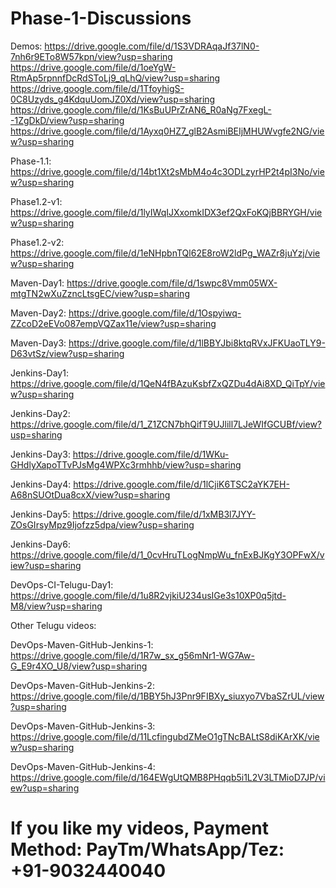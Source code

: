 # Phase-1-Discussions

Demos:
https://drive.google.com/file/d/1S3VDRAqaJf37lN0-7nh6r9ETo8W57kpn/view?usp=sharing
https://drive.google.com/file/d/1oeYgW-RtmAp5rpnnfDcRdSToLj9_qLhQ/view?usp=sharing
https://drive.google.com/file/d/1TfoyhigS-0C8Uzyds_g4KdquUomJZ0Xd/view?usp=sharing
https://drive.google.com/file/d/1KsBuUPrZrAN6_R0aNg7FxegL--1ZgDkD/view?usp=sharing
https://drive.google.com/file/d/1Ayxq0HZ7_glB2AsmiBEIjMHUWvgfe2NG/view?usp=sharing

Phase-1.1:
https://drive.google.com/file/d/14bt1Xt2sMbM4o4c3ODLzyrHP2t4pI3No/view?usp=sharing

Phase1.2-v1:
https://drive.google.com/file/d/1lyIWqIJXxomkIDX3ef2QxFoKQjBBRYGH/view?usp=sharing

Phase1.2-v2: 
https://drive.google.com/file/d/1eNHpbnTQl62E8roW2ldPg_WAZr8juYzj/view?usp=sharing


Maven-Day1:
https://drive.google.com/file/d/1swpc8Vmm05WX-mtgTN2wXuZzncLtsgEC/view?usp=sharing

Maven-Day2:
https://drive.google.com/file/d/1Ospyiwq-ZZcoD2eEVo087empVQZax11e/view?usp=sharing

Maven-Day3:
https://drive.google.com/file/d/1lBBYJbi8ktqRVxJFKUaoTLY9-D63vtSz/view?usp=sharing

Jenkins-Day1:
https://drive.google.com/file/d/1QeN4fBAzuKsbfZxQZDu4dAi8XD_QiTpY/view?usp=sharing

Jenkins-Day2: 
https://drive.google.com/file/d/1_Z1ZCN7bhQifT9UJlill7LJeWIfGCUBf/view?usp=sharing

Jenkins-Day3:
https://drive.google.com/file/d/1WKu-GHdlyXapoTTvPJsMg4WPXc3rmhhb/view?usp=sharing

Jenkins-Day4: 
https://drive.google.com/file/d/1lCjiK6TSC2aYK7EH-A68nSUOtDua8cxX/view?usp=sharing

Jenkins-Day5: 
https://drive.google.com/file/d/1xMB3l7JYY-ZOsGIrsyMpz9Ijofzz5dpa/view?usp=sharing

Jenkins-Day6: 
https://drive.google.com/file/d/1_0cvHruTLogNmpWu_fnExBJKgY3OPFwX/view?usp=sharing

DevOps-CI-Telugu-Day1:
https://drive.google.com/file/d/1u8R2vjkiU234usIGe3s10XP0q5jtd-M8/view?usp=sharing

Other Telugu videos:

DevOps-Maven-GitHub-Jenkins-1: 
https://drive.google.com/file/d/1R7w_sx_g56mNr1-WG7Aw-G_E9r4XO_U8/view?usp=sharing

DevOps-Maven-GitHub-Jenkins-2: 
https://drive.google.com/file/d/1BBY5hJ3Pnr9FIBXy_siuxyo7VbaSZrUL/view?usp=sharing

DevOps-Maven-GitHub-Jenkins-3: 
https://drive.google.com/file/d/11LcfingubdZMeO1gTNcBALtS8diKArXK/view?usp=sharing

DevOps-Maven-GitHub-Jenkins-4:
https://drive.google.com/file/d/164EWgUtQMB8PHqqb5i1L2V3LTMioD7JP/view?usp=sharing

# If you like my videos, Payment Method: PayTm/WhatsApp/Tez: +91-9032440040
